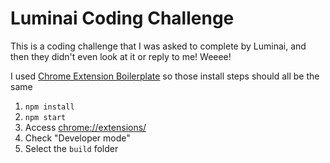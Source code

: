 # Luminai Coding Challenge

This is a coding challenge that I was asked to complete by Luminai, and then they didn't even look at it or reply to me! Weeee!

I used [Chrome Extension Boilerplate](https://github.com/lxieyang/chrome-extension-boilerplate-react) so those install steps should all be the same

1. `npm install`
2. `npm start`
3. Access [chrome://extensions/](chrome://extensions/)
4. Check "Developer mode"
5. Select the `build` folder
